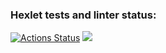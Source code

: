 ### Hexlet tests and linter status:
[![Actions Status](https://github.com/ilitili/python-project-lvl1/workflows/hexlet-check/badge.svg)](https://github.com/ilitili/python-project-lvl1/actions)
<a href="https://codeclimate.com/github/ilitili/python-project-lvl1/maintainability"><img src="https://api.codeclimate.com/v1/badges/7f1e4fe7c246bbf2993c/maintainability" /></a>
